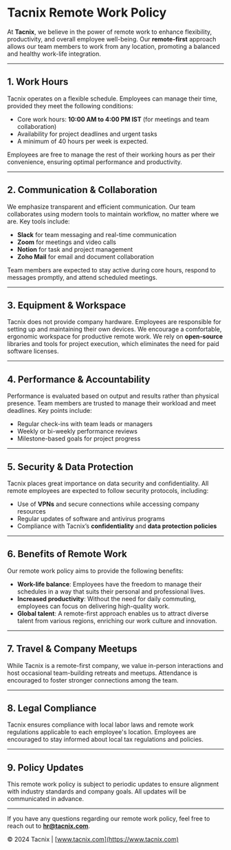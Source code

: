 # Tacnix Remote Work Policy

At **Tacnix**, we believe in the power of remote work to enhance flexibility, productivity, and overall employee well-being. Our **remote-first** approach allows our team members to work from any location, promoting a balanced and healthy work-life integration.

---

## 1. **Work Hours**

Tacnix operates on a flexible schedule. Employees can manage their time, provided they meet the following conditions:

- Core work hours: **10:00 AM to 4:00 PM IST** (for meetings and team collaboration)
- Availability for project deadlines and urgent tasks
- A minimum of 40 hours per week is expected.

Employees are free to manage the rest of their working hours as per their convenience, ensuring optimal performance and productivity.

---

## 2. **Communication & Collaboration**

We emphasize transparent and efficient communication. Our team collaborates using modern tools to maintain workflow, no matter where we are. Key tools include:

- **Slack** for team messaging and real-time communication
- **Zoom** for meetings and video calls
- **Notion** for task and project management
- **Zoho Mail** for email and document collaboration

Team members are expected to stay active during core hours, respond to messages promptly, and attend scheduled meetings.

---

## 3. **Equipment & Workspace**

Tacnix does not provide company hardware. Employees are responsible for setting up and maintaining their own devices. We encourage a comfortable, ergonomic workspace for productive remote work. We rely on **open-source** libraries and tools for project execution, which eliminates the need for paid software licenses.

---

## 4. **Performance & Accountability**

Performance is evaluated based on output and results rather than physical presence. Team members are trusted to manage their workload and meet deadlines. Key points include:

- Regular check-ins with team leads or managers
- Weekly or bi-weekly performance reviews
- Milestone-based goals for project progress

---

## 5. **Security & Data Protection**

Tacnix places great importance on data security and confidentiality. All remote employees are expected to follow security protocols, including:

- Use of **VPNs** and secure connections while accessing company resources
- Regular updates of software and antivirus programs
- Compliance with Tacnix’s **confidentiality** and **data protection policies**

---

## 6. **Benefits of Remote Work**

Our remote work policy aims to provide the following benefits:

- **Work-life balance**: Employees have the freedom to manage their schedules in a way that suits their personal and professional lives.
- **Increased productivity**: Without the need for daily commuting, employees can focus on delivering high-quality work.
- **Global talent**: A remote-first approach enables us to attract diverse talent from various regions, enriching our work culture and innovation.

---

## 7. **Travel & Company Meetups**

While Tacnix is a remote-first company, we value in-person interactions and host occasional team-building retreats and meetups. Attendance is encouraged to foster stronger connections among the team.

---

## 8. **Legal Compliance**

Tacnix ensures compliance with local labor laws and remote work regulations applicable to each employee's location. Employees are encouraged to stay informed about local tax regulations and policies.

---

## 9. **Policy Updates**

This remote work policy is subject to periodic updates to ensure alignment with industry standards and company goals. All updates will be communicated in advance.

---

If you have any questions regarding our remote work policy, feel free to reach out to **hr@tacnix.com**.

&copy; 2024 Tacnix | [www.tacnix.com](https://www.tacnix.com)
